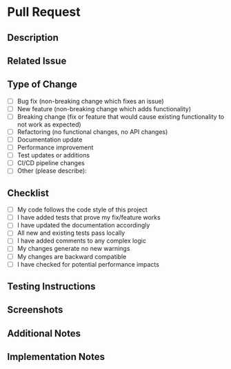 # Pull Request

## Description
<!-- Provide a clear and concise description of your changes -->

## Related Issue
<!-- Link to the issue that is fixed by this PR (if applicable) -->
<!-- Format: Fixes #123 or Relates to #456 -->

## Type of Change
<!-- Check all that apply -->
- [ ] Bug fix (non-breaking change which fixes an issue)
- [ ] New feature (non-breaking change which adds functionality)
- [ ] Breaking change (fix or feature that would cause existing functionality to not work as expected)
- [ ] Refactoring (no functional changes, no API changes)
- [ ] Documentation update
- [ ] Performance improvement
- [ ] Test updates or additions
- [ ] CI/CD pipeline changes
- [ ] Other (please describe):

## Checklist
<!-- Check all that apply. Put an 'x' in the boxes that apply, like: [x] -->
- [ ] My code follows the code style of this project
- [ ] I have added tests that prove my fix/feature works
- [ ] I have updated the documentation accordingly
- [ ] All new and existing tests pass locally
- [ ] I have added comments to any complex logic
- [ ] My changes generate no new warnings
- [ ] My changes are backward compatible
- [ ] I have checked for potential performance impacts

## Testing Instructions
<!-- Provide steps for how to test your changes -->

## Screenshots
<!-- If applicable, add screenshots to help explain your changes -->

## Additional Notes
<!-- Add any other context about the PR here -->

## Implementation Notes
<!-- For code reviewers: describe your implementation approach and any important decisions made --> 